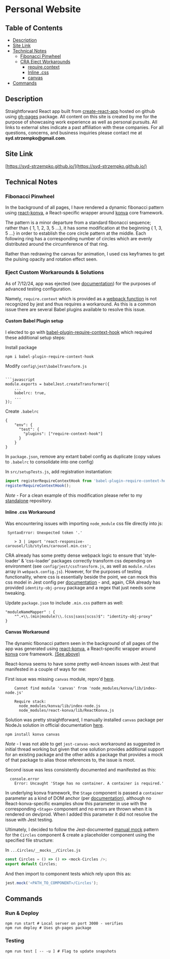 # Personal Website

## Table of Contents

- [Description](#description)
- [Site Link](#site-link)
- [Technical Notes](#technical-notes)
  - [Fibonacci Pinwheel](#fibonacci-pinwheel)
  - [CRA Eject Workarounds](#eject-custom-workarounds--solutions)
      - [require.context](#custom-babel-plugin-setup)
      - [Inline .css](#inline-css-workaround)
      - [canvas](#canvas-workaround)
- [Commands](#commands)

## Description

Straightforward React app built from [create-react-app](https://create-react-app.dev/) hosted on github using [gh-pages](https://www.npmjs.com/package/gh-pages) package. All content on this site is created by me for the purpose of showcasing work experience as well as personal pursuits. All links to external sites indicate a past affiliation with these companies. For all questions, concerns, and business inquiries please contact me at __syd.strzempko@gmail.com__.

## Site Link

[https://syd-strzempko.github.io/](https://syd-strzempko.github.io/)

## Technical Notes 

### Fibonacci Pinwheel

In the background of all pages, I have rendered a dynamic fibonacci pattern using [react-konva](https://www.npmjs.com/package/react-konva), a React-specific wrapper around [konva](https://konvajs.org/) core framework.

The pattern is a minor departure from a standard fibonacci sequence; rather than { 1, 1, 2, 3, 5 ...}, it has some modification at the beginning { 1, 3, 5 ...} in order to establish the core circle pattern at the middle. Each following ring has a corresponding number of circles which are evenly distributed around the circumference of that ring.

Rather than redrawing the canvas for animation, I used css keyframes to get the pulsing opacity and rotation effect seen.

### Eject Custom Workarounds & Solutions

As of 7/12/24, app was ejected (see [documentation](https://create-react-app.dev/docs/available-scripts/#npm-run-eject)) for the purposes of advanced testing configuration.

Namely, `require.context` which is provided as a [webpack function](https://webpack.js.org/guides/dependency-management/#requirecontext) is not recognized by jest and thus requires a workaround. As this is a common issue there are several Babel plugins available to resolve this issue.

#### Custom Babel Plugin setup

I elected to go with [babel-plugin-require-context-hook](https://www.npmjs.com/package/babel-plugin-require-context-hook) which required these additional setup steps:

Install package
```
npm i babel-plugin-require-context-hook
```

Modify `config\jest\babelTransform.js`
```

```javascript
module.exports = babelJest.createTransformer({
    ...
    babelrc: true,
    ...
});
```

Create `.babelrc`
```
{
    "env": {
      "test": {
        "plugins": ["require-context-hook"]
      }
    }
}
```

In `package.json`, remove any extant babel config as duplicate (copy values to `.babelrc` to consolidate into one config)

In `src/setupTests.js`, add registration instantiation:

```javascript
import registerRequireContextHook from 'babel-plugin-require-context-hook/register';
registerRequireContextHook();
```

*Note* - For a clean example of this modification please refer to my [standalone](https://github.com/syd-strzempko/CRA_test-eject_require-context-workaround) repository.

#### Inline .css Workaround

Was encountering issues with importing `node_module` css file directly into js:
```
 SyntaxError: Unexpected token '.'

    > 3 | import 'react-responsive-carousel/lib/styles/carousel.min.css';
```

CRA already has some pretty dense webpack logic to ensure that 'style-loader' & 'css-loader' packages correctly transform css depending on environment (see `config/jest/cssTransform.js`, as well as `module.rules` array in `webpack.config.js`). However, for the purposes of testing functionality, where css is essentially beside the point, we can mock this css model in Jest config per [documentation](https://jestjs.io/docs/webpack#mocking-css-modules) - and, again, CRA already has provided `identity-obj-proxy` package and a regex that just needs some tweaking.

Update `package.json` to include `.min.css` pattern as well:
```
"moduleNameMapper" : {
    "^.+\\.(min|module)\\.(css|sass|scss)$": "identity-obj-proxy"
}
```

#### Canvas Workaround

The dynamic fibonacci pattern seen in the background of all pages of the app was generated using [react-konva](https://www.npmjs.com/package/react-konva), a React-specific wrapper around [konva](https://konvajs.org/) core framework. [(See above)](#fibonacci-pinwheel)

React-konva seems to have some pretty well-known issues with Jest that manifested in a couple of ways for me:

First issue was missing `canvas` module, repro'd [here](https://github.com/konvajs/konva/issues/1175). 

```
    Cannot find module 'canvas' from 'node_modules/konva/lib/index-node.js'

    Require stack:
      node_modules/konva/lib/index-node.js
      node_modules/react-konva/lib/ReactKonva.js
```

Solution was pretty straightforward, I manually installed `canvas` package per NodeJs solution in official documentation [here](https://github.com/konvajs/konva?tab=readme-ov-file#4-nodejs-env).

```
npm install konva canvas
```

*Note* - I was not able to get `jest-canvas-mock` workaround as suggested in initial thread working but given that one solution provides additional support for an existing package and the other adds a package that provides a mock of that package to alias those references to, the issue is moot.

Second issue was less consistently documented and manifested as this:
```
  console.error
    Error: Uncaught 'Stage has no container. A container is required.'
```

In underlying konva framework, the `Stage` component is passed a `container` parameter as a kind of DOM anchor (per [documentation](https://konvajs.org/api/Konva.Stage.html)), although no React-konva-specific examples show this parameter in use with the corresponding `<Stage>` component and no errors are thrown when it is rendered on dev/prod. When I added this parameter it did not resolve the issue with Jest testing.

Ultimately, I decided to follow the Jest-documented [manual mock](https://jestjs.io/docs/manual-mocks) pattern for the `Circles` component & create a placeholder component using the specified file structure:

In `...Circles/__mocks__/Circles.js` 
```javascript
const Circles = () => () => <mock-Circles />;
export default Circles;
```

And then import to component tests which rely upon this as:
```javascript
jest.mock('<PATH_TO_COMPONENT>/Circles');
```

## Commands

### Run & Deploy

```
npm run start # Local server on port 3000 - verifies
npm run deploy # Uses gh-pages package
```

### Testing

```
npm run test [ -- -u ] # Flag to update snapshots
```

